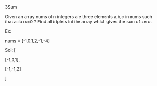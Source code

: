 3Sum 

Given an array nums of n integers are three elements a,b,c in nums such that a+b+c=0 ? Find all triplets ini the array which gives the sum of zero.

Ex:

nums = [-1,0,1,2,-1,-4]

Sol: [

[-1,0,1],

[-1,-1,2]

]


